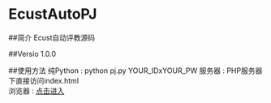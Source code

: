 # EcustAutoPJ
##简介
Ecust自动评教源码

##Versio
1.0.0

##使用方法
纯Python :  python pj.py YOUR_IDxYOUR_PW
服务器   :  PHP服务器下直接访问index.html  
浏览器	:  [ 点击进入 ]( http://cmd.ecustcic.com/Ecust/pj )

